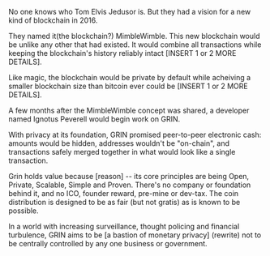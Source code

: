 No one knows who Tom Elvis Jedusor is. But they had a vision for a new kind of blockchain in 2016.

They named it(the blockchain?) MimbleWimble. This new blockchain would be unlike any other that had existed. It would combine all transactions while keeping the blockchain's history reliably intact [INSERT 1 or 2 MORE DETAILS].

Like magic, the blockchain would be private by default while acheiving a smaller blockchain size than bitcoin ever could be [INSERT 1 or 2 MORE DETAILS].

A few months after the MimbleWimble concept was shared, a developer named Ignotus Peverell would begin work on GRIN.

With privacy at its foundation, GRIN promised peer-to-peer electronic cash: amounts would be hidden, addresses wouldn't be "on-chain", and transactions safely merged together in what would look like a single transaction.

Grin holds value because [reason]  -- its core principles are being Open, Private, Scalable, Simple and Proven. There's no company or foundation behind it, and no ICO, founder reward, pre-mine or dev-tax. The coin distribution is designed to be as fair (but not gratis) as is known to be possible.

In a world with increasing surveillance, thought policing and financial turbulence, GRIN aims to be [a bastion of monetary privacy] (rewrite) not to be centrally controlled by any one business or government.
